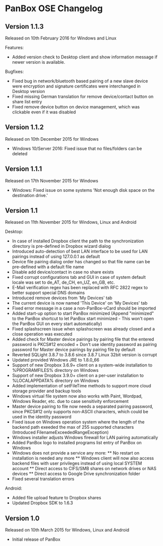 PanBox OSE Changelog
====================

Version 1.1.3
-------------

Released on 10th February 2016 for Windows and Linux

Features:

* Added version check to Desktop client and show information message if newer version is available.

Bugfixes:

* Fixed bug in network/bluetooth based pairing of a new slave device were encryption and signature certificates were interchanged in Desktop version
* Fixed missing German translation for remove device/contact button on share list entry
* Fixed remove device button on device management, which was clickable even if it was disabled

Version 1.1.2
-------------

Released on 10th December 2015 for Windows

* Windows 10/Server 2016: Fixed issue that no files/folders can be deleted

Version 1.1.1
-------------

Released on 17th November 2015 for Windows

* Windows: Fixed issue on some systems 'Not enough disk space on the destination drive.'

Version 1.1
-----------

Released on 11th November 2015 for Windows, Linux and Android

Desktop:

* In case of installed Dropbox client the path to the synchronization directory is pre-defined in Dropbox wizard dialog
* Introduced auto-detection of best LAN interface to be used for LAN pairings instead of using 127.0.0.1 as default
* Device file pairing dialog order has changed so that file name can be pre-defined with a default file name
* Disable add device/contact in case no share exists
* Fixed corrupt configurations tab and GUI in case of system default locale was set to de_AT, de_CH, en_UZ, en_GB, etc.
* E-Mail verification regex has been replaced with RFC 2822 regex to better support special DNS domains
* Introduced remove devices from 'My Devices' tab
* The current device is now named 'This Device' on 'My Devices' tab
* Fixed error message in a case a non-PanBox-vCard should be imported
* Added start-up option to start PanBox minimized (Append "minimized" to the PanBox shortcut to let PanBox start minimized - This won't open the PanBox GUI on every start automatically)
* Fixed splashscreen issue when splashscreen was already closed and a close operation was executed
* Added check for Master device pairings by pairing file that the entered password is PKCS#12 encoded + Don't use identity password as pairing password for Master device pairings by pairing file by default
* Reverted SQLight 3.8.7 to 3.8.6 since 3.8.7 Linux 32bit version is corrupt
* Updated provided Windows JRE to 1.8.0_66
* Support of new Dropbox 3.6.9+ client on a system-wide installation to %PROGRAMFILES% directory on Windows
* Support of new Dropbox 3.9.0+ client on a per-user installation to %LOCALAPPDATA% directory on Windows
* Added implementation of setFileTime methods to support more cloud storage provider and backup tools
* Windows virtual file system now also works with Paint, Wordpad, Windows Reader, etc. due to case sensitivity enforcement
* Master device pairing to file now needs a separated pairing password, since PKCS#12 only supports non-ASCII characters, which could be used in the identity password
* Fixed issue on Windows operation system where the length of the backend path exeeded the max of 255 supported characters (Introduced FilenameExceededRangeException)
* Windows installer adjusts Windows firewall for LAN pairing automatically
* Added PanBox logo to installed programs list entry of PanBox on Windows
* Windows does not provide a service any more:
 ** No restart on installation is needed any more
 ** Windows client will now also access backend files with user privileges instead of using local SYSTEM account
 ** Direct access to CIFS/SMB shares on network drives or NAS devices
 ** Direct access to Google Drive synchronization folder
* Fixed several translation errors

Android:

* Added file upload feature to Dropbox shares
* Updated Dropbox SDK to 1.6.3

Version 1.0
-----------

Released on 10th March 2015 for Windows, Linux and Android

* Initial release of PanBox